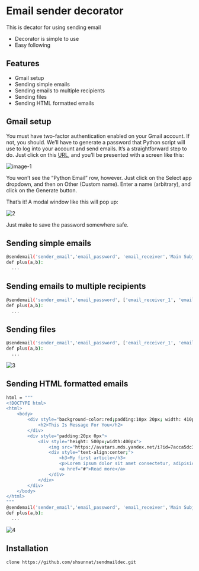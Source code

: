 # Email sender decorator

This is decator for using sending email 

- Decorator is simple to use 
- Easy following

## Features

- Gmail setup 
- Sending simple emails
- Sending emails to multiple recipients
- Sending files
- Sending HTML formatted emails 

## Gmail setup

 You must have two-factor authentication enabled on your Gmail account. If not, you should. We’ll have to generate a password 
 that Python script will use to log into your account and send emails.
It’s a straightforward step to do. Just click on this [URL](https://myaccount.google.com/apppasswords), and you’ll be presented with a screen like this:

![image-1](https://user-images.githubusercontent.com/93898481/205278062-37ebd202-cec7-4c13-b2bc-392c4cb95b70.png)

You won’t see the “Python Email” row, however. Just click on the Select app dropdown, and then on Other (Custom name). Enter a name (arbitrary), and click on the Generate button.

That’s it! A modal window like this will pop up:


![2](https://user-images.githubusercontent.com/93898481/205279194-80171727-9217-4619-8adf-baf7d3db3540.jpg)

Just make to save the password somewhere safe.

## Sending simple emails

```sh
@sendemail('sender_email','email_password', 'email_receiver','Main Subject', 'This is test')
def plus(a,b):
  ...
```

## Sending emails to multiple recipients

```sh
@sendemail('sender_email','email_password', ['email_receiver_1', 'email_receiver_1', ...],'Main Subject', 'This is test')
def plus(a,b):
  ...
```
## Sending files

```sh
@sendemail('sender_email','email_password', ['email_receiver_1', 'email_receiver_1', ...],'Main Subject', 'This is test', file='book.pdf')
def plus(a,b):
  ...
```

![3](https://user-images.githubusercontent.com/93898481/205282692-11b8f827-224e-4de1-9df1-31bd97479251.png)

## Sending HTML formatted emails

```sh
html = """ 
<!DOCTYPE html>
<html>
    <body>
        <div style="background-color:red;padding:10px 20px; width: 410px;">
            <h2>This Is Message For You</h2>
        </div>
        <div style="padding:20px 0px">
            <div style="height: 500px;width:400px">
                <img src="https://avatars.mds.yandex.net/i?id=7acca5dc31999ab261c86d4ba53b47fa9d558c37-3922549-images-thumbs&n=13" style="height: 300px;">
                <div style="text-align:center;">
                    <h3>My first article</h3>
                    <p>Lorem ipsum dolor sit amet consectetur, adipisicing elit. A ducimus deleniti nemo quibusdam iste sint!</p>
                    <a href="#">Read more</a>
                </div>
            </div>
        </div>
    </body>
</html>
"""
@sendemail('sender_email','email_password', 'email_receiver','Main Subject', html, is_html=True)
def plus(a,b):
  ...
```

![4](https://user-images.githubusercontent.com/93898481/205287512-6e25c6b3-4170-404e-a591-f8a7cc59397a.png)

## Installation

```sh
clone https://github.com/shsunnat/sendmaildec.git
```
